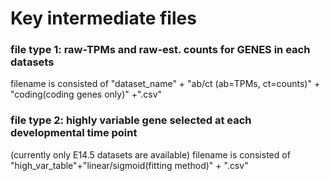 # Key intermediate files
### file type 1: raw-TPMs and raw-est. counts for GENES in each datasets
filename is consisted of "dataset_name" + "ab/ct (ab=TPMs, ct=counts)" + "coding(coding genes only)" +".csv"

### file type 2: highly variable gene selected at each developmental time point
(currently only E14.5 datasets are available)
filename is consisted of "high_var_table"+"linear/sigmoid(fitting method)" + ".csv"
